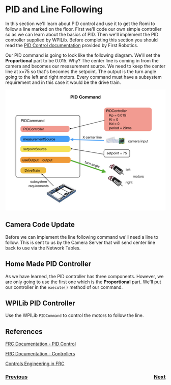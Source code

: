 # <a name="code"></a>PID and Line Following
In this section we'll learn about PID control and use it to get the Romi to follow a line marked on the floor.  First we'll code our own simple controller so as we can learn about the basics of PID.  Then we'll implement the PID controller supplied by WPILib.  Before completing this section you should read the [PID Control documentation](https://docs.wpilib.org/en/latest/docs/software/commandbased/pid-subsystems-commands.html) provided by First Robotics.

Our PID command is going to look like the following diagram.  We'll set the **Proportional** part to be 0.015.  Why?  The center line is coming in from the camera and becomes our measurement source.  We need to keep the center line at x=75 so that's becomes the setpoint.  The output is the turn angle going to the left and right motors.  Every command must have a subsystem requirement and in this case it would be the drive train. 

![PID Command](../images/Romi/Romi.025.jpeg)

## Camera Code Update
Before we can implement the line following command we'll need a line to follow.  This is sent to us by the Camera Server that will send center line back to use via the Network Tables.

## Home Made PID Controller
As we have learned, the PID controller has three components.  However, we are only going to use the first one which is the **Proportional** part.  We'll put our controller in the `execute()` method of our command.

## WPILib PID Controller
Use the WPILib `PIDCommand` to control the motors to follow the line.

## References
[FRC Documentation - PID Control](https://docs.wpilib.org/en/latest/docs/software/commandbased/pid-subsystems-commands.html)

[FRC Documentation - Controllers](https://docs.wpilib.org/en/latest/docs/software/advanced-controls/controllers/index.html)

[Controls Engineering in FRC](https://file.tavsys.net/control/controls-engineering-in-frc.pdf)


<h3><span style="float:left">
<a href="romiVision">Previous</a></span>
<span style="float:right">
<a href="romiServos">Next</a></span></h3>